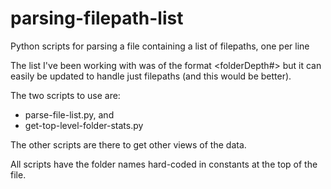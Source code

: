# parsing-filepath-list
Python scripts for parsing a file containing a list of filepaths, one per line

The list I've been working with was of the format <filepath><space><folderDepth#> but it can easily be updated to handle just filepaths (and this would be better).

The two scripts to use are:
* parse-file-list.py, and
* get-top-level-folder-stats.py

The other scripts are there to get other views of the data.

All scripts have the folder names hard-coded in constants at the top of the file.

